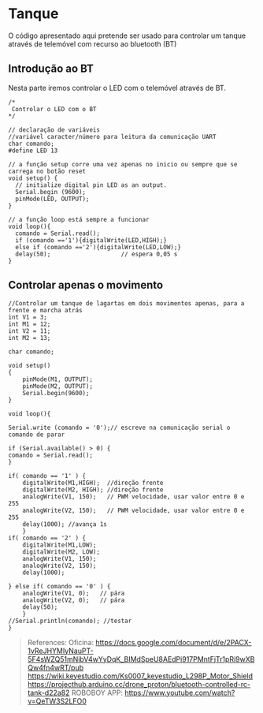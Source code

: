 # Tanque
O código apresentado aqui pretende ser usado para controlar um tanque através de telemóvel com recurso ao bluetooth (BT)

## Introdução ao BT
Nesta parte iremos controlar o LED com o telemóvel através de BT.
```
/*
 Controlar o LED com o BT
*/

// declaração de variáveis
//variável caracter/número para leitura da comunicação UART 
char comando;
#define LED 13

// a função setup corre uma vez apenas no inicio ou sempre que se carrega no botão reset
void setup() {
  // initialize digital pin LED as an output.
  Serial.begin (9600);
  pinMode(LED, OUTPUT);
}

// a função loop está sempre a funcionar
void loop(){
  comando = Serial.read();
  if (comando =='1'){digitalWrite(LED,HIGH);} 
  else if (comando =='2'){digitalWrite(LED,LOW);}
  delay(50);                  	// espera 0,05 s
}
```

## Controlar apenas o movimento 

```
//Controlar um tanque de lagartas em dois movimentos apenas, para a frente e marcha atrás
int V1 = 3;  
int M1 = 12;
int V2 = 11;                        
int M2 = 13; 

char comando;

void setup()
{
    pinMode(M1, OUTPUT);  
    pinMode(M2, OUTPUT);
    Serial.begin(9600);
}

void loop(){

Serial.write (comando = '0');// escreve na comunicação serial o comando de parar

if (Serial.available() > 0) {
comando = Serial.read();
}

if( comando == '1' ) {
    digitalWrite(M1,HIGH);  //direção frente
    digitalWrite(M2, HIGH); //direção frente     
    analogWrite(V1, 150);   // PWM velocidade, usar valor entre 0 e 255
    analogWrite(V2, 150);   // PWM velocidade, usar valor entre 0 e 255
    delay(1000); //avança 1s
    }
if( comando == '2' ) {    
    digitalWrite(M1,LOW);  
    digitalWrite(M2, LOW);      
    analogWrite(V1, 150);   
    analogWrite(V2, 150);   
    delay(1000);

} else if( comando == '0' ) {     
    analogWrite(V1, 0);   // pára
    analogWrite(V2, 0);   // pára
    delay(50);
    }
//Serial.println(comando); //testar
}

```

> References:
> Oficina: https://docs.google.com/document/d/e/2PACX-1vReJHYMIyNauPT-5F4sWZQ51mNibV4wYyDqK_BIMdSpeU8AEdPi917PMntFjTr1pRi9wXBQw4fn4wRT/pub
> https://wiki.keyestudio.com/Ks0007_keyestudio_L298P_Motor_Shield
> https://projecthub.arduino.cc/drone_proton/bluetooth-controlled-rc-tank-d22a82
> ROBOBOY APP: https://www.youtube.com/watch?v=QeTW3S2LFO0 
